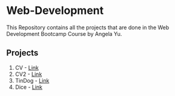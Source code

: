# Web-Development

This Repository contains all the projects that are done in the Web Development Bootcamp Course by Angela Yu. 

## Projects

1. CV - [Link](https://god-of-mischief.github.io/Web-Development/cv/index.html)
2. CV2 - [Link](https://god-of-mischief.github.io/Web-Development/cv2/index.html)
3. TinDog - [Link](https://god-of-mischief.github.io/Web-Development/TinDog/index.html)
4. Dice - [Link](https://god-of-mischief.github.io/Web-Development/Dice/index.html)
